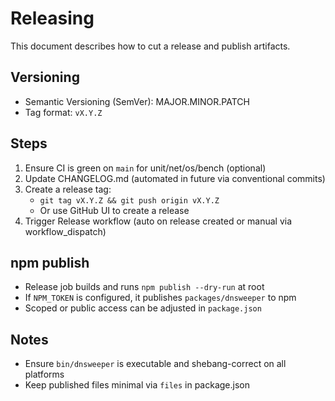 # Releasing

This document describes how to cut a release and publish artifacts.

## Versioning
- Semantic Versioning (SemVer): MAJOR.MINOR.PATCH
- Tag format: `vX.Y.Z`

## Steps
1. Ensure CI is green on `main` for unit/net/os/bench (optional)
2. Update CHANGELOG.md (automated in future via conventional commits)
3. Create a release tag:
   - `git tag vX.Y.Z && git push origin vX.Y.Z`
   - Or use GitHub UI to create a release
4. Trigger Release workflow (auto on release created or manual via workflow_dispatch)

## npm publish
- Release job builds and runs `npm publish --dry-run` at root
- If `NPM_TOKEN` is configured, it publishes `packages/dnsweeper` to npm
- Scoped or public access can be adjusted in `package.json`

## Notes
- Ensure `bin/dnsweeper` is executable and shebang-correct on all platforms
- Keep published files minimal via `files` in package.json

